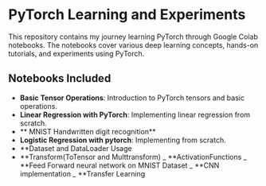 # PyTorch Learning and Experiments
 
This repository contains my journey learning PyTorch through Google Colab notebooks. The notebooks cover various deep learning concepts, hands-on tutorials, and experiments using PyTorch.

## Notebooks Included 
- **Basic Tensor Operations**: Introduction to PyTorch tensors and basic operations.
- **Linear Regression with PyTorch**: Implementing linear regression from scratch. 
- ** MNIST Handwritten digit recognition**
- **Logistic Regression with pytorch**: Implementing from scratch.
- **Dataset and DataLoader Usage 
- **Transform(ToTensor and Multtransform)
_ **ActivationFunctions
_ **Feed Forward neural network on MNIST Dataset
_ **CNN implementation
_ **Transfer Learning
